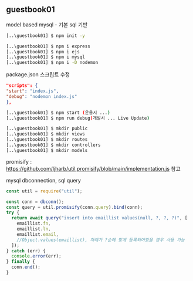 ## guestbook01

model based mysql - 기본 sql 기반

```bash
[..\guestbook01] $ npm init -y

[..\guestbook01] $ npm i express
[..\guestbook01] $ npm i ejs
[..\guestbook01] $ npm i mysql
[..\guestbook01] $ npm i -D nodemon
```

package.json 스크립트 수정

```json
"scripts": {
"start": "index.js",
"debug": "nodemon index.js"
},
```

```bash
[..\guestbook01] $ npm start (운용시 ...)
[..\guestbook01] $ npm run debug(개발시 ... Live Update)

[..\guestbook01] $ mkdir public
[..\guestbook01] $ mkdir views
[..\guestbook01] $ mkdir routes
[..\guestbook01] $ mkdir controllers
[..\guestbook01] $ mkdir models
```

promisify : https://github.com/ljharb/util.promisify/blob/main/implementation.js 참고

mysql dbconnection, sql query

```javascript
const util = require("util");

const conn = dbconn();
const query = util.promisify(conn.query).bind(conn);
try {
  return await query("insert into emaillist values(null, ?, ?, ?)", [
    emaillist.fn,
    emaillist.ln,
    emaillist.email,
    //Object.values(emaillist), 차례가 ?순에 맞게 등록되어있을 경우 사용 가능
  ]);
} catch (err) {
  console.error(err);
} finally {
  conn.end();
}
```
